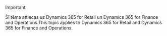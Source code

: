 > [!IMPORTANT]
> <span data-ttu-id="84ede-101">Šī tēma attiecas uz Dynamics 365 for Retail un Dynamics 365 for Finance and Operations.</span><span class="sxs-lookup"><span data-stu-id="84ede-101">This topic applies to Dynamics 365 for Retail and Dynamics 365 for Finance and Operations.</span></span>

